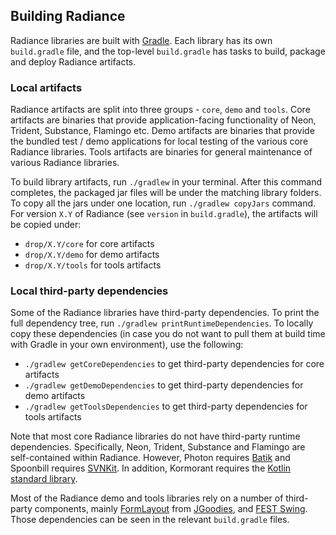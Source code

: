 ## Building Radiance

Radiance libraries are built with [Gradle](https://docs.gradle.org/). Each library has its own `build.gradle` file, and the top-level `build.gradle` has tasks to build, package and deploy Radiance artifacts.

### Local artifacts

Radiance artifacts are split into three groups - `core`, `demo` and `tools`. Core artifacts are binaries that provide application-facing functionality of Neon, Trident, Substance, Flamingo etc. Demo artifacts are binaries that provide the bundled test / demo applications for local testing of the various core Radiance libraries. Tools artifacts are binaries for general maintenance of various Radiance libraries.

To build library artifacts, run `./gradlew` in your terminal. After this command completes, the packaged jar files will be under the matching library folders. To copy all the jars under one location, run `./gradlew copyJars` command. For version `X.Y` of Radiance (see `version` in `build.gradle`), the artifacts will be copied under:

* `drop/X.Y/core` for core artifacts
* `drop/X.Y/demo` for demo artifacts
* `drop/X.Y/tools` for tools artifacts

### Local third-party dependencies

Some of the Radiance libraries have third-party dependencies. To print the full dependency tree, run `./gradlew printRuntimeDependencies`. To locally copy these dependencies (in case you do not want to pull them at build time with Gradle in your own environment), use the following:

* `./gradlew getCoreDependencies` to get third-party dependencies for core artifacts
* `./gradlew getDemoDependencies` to get third-party dependencies for demo artifacts
* `./gradlew getToolsDependencies` to get third-party dependencies for tools artifacts

Note that most core Radiance libraries do not have third-party runtime dependencies. Specifically, Neon, Trident, Substance and Flamingo are self-contained within Radiance. However, Photon requires [Batik](https://xmlgraphics.apache.org/batik/) and Spoonbill requires [SVNKit](https://svnkit.com/). In addition, Kormorant requires the [Kotlin standard library](https://kotlinlang.org/api/latest/jvm/stdlib/index.html).

Most of the Radiance demo and tools libraries rely on a number of third-party components, mainly [FormLayout](http://www.jgoodies.com/freeware/libraries/forms/) from [JGoodies](http://www.jgoodies.com/), and [FEST Swing](https://github.com/alexruiz/fest-swing-1.x). Those dependencies can be seen in the relevant `build.gradle` files.
